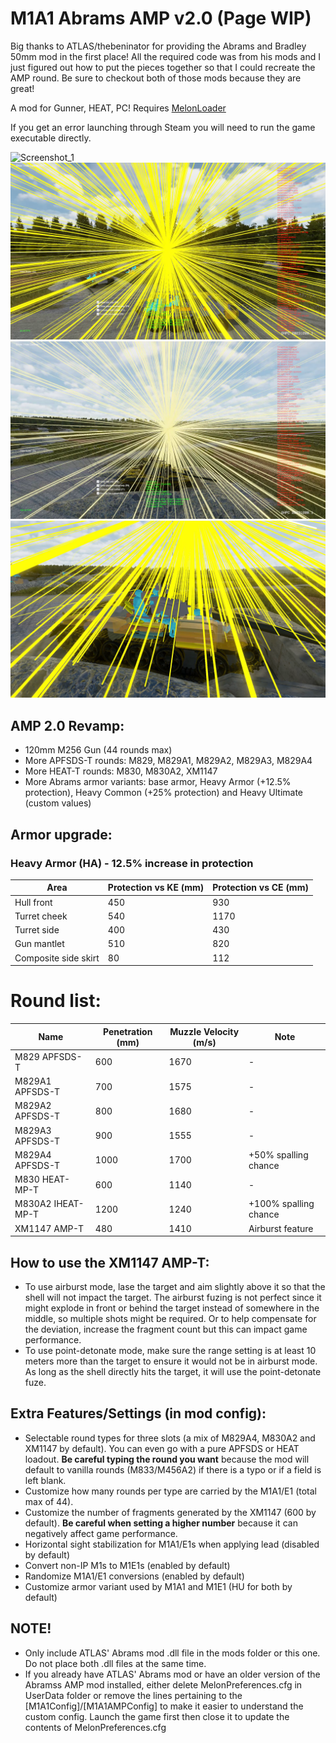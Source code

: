 # M1A1 Abrams AMP v2.0 (Page WIP)
Big thanks to ATLAS/thebeninator for providing the Abrams and Bradley 50mm mod in the first place! All the required code was from his mods and I just figured out how to put the pieces together so that I could recreate the AMP round. Be sure to checkout both of those mods because they are great!

A mod for Gunner, HEAT, PC! Requires [MelonLoader](https://github.com/LavaGang/MelonLoader/)

If you get an error launching through Steam you will need to run the game executable directly.

![Screenshot_1](https://raw.githubusercontent.com/Cyances/M1A1AbramsAMP/master/Images/AMP%20vs%20SPW-60B.png)
![Screenshot_2](https://raw.githubusercontent.com/Cyances/M1A1AbramsAMP/master/Images/AMP%20vs%20SPW-60B%20XRay.png)
![Screenshot_3](https://raw.githubusercontent.com/Cyances/M1A1AbramsAMP/master/Images/AMP%20vs%20T-55A.png)
![Screenshot_4](https://raw.githubusercontent.com/Cyances/M1A1AbramsAMP/master/Images/AMP%20vs%20T-55A%20XRay.png)

## AMP 2.0 Revamp:
<p>
	<ul>
	<li>120mm M256 Gun (44 rounds max) </li>
	<li>More APFSDS-T rounds: M829, M829A1, M829A2, M829A3, M829A4</li>
    	<li>More HEAT-T rounds: M830, M830A2, XM1147</li>
    	<li>More Abrams armor variants: base armor, Heavy Armor (+12.5% protection), Heavy Common (+25% protection) and Heavy Ultimate (custom values)</li>
 	</ul>
</p>

## Armor upgrade:
### Heavy Armor (HA) - 12.5% increase in protection
| Area  | Protection vs KE (mm) | Protection vs CE (mm) 
| ------------- | ------------- | ------------- | 
| Hull front | 450  | 930  |
| Turret cheek | 540 | 1170 | 
| Turret side | 400 | 430 | 
| Gun mantlet | 510 | 820 | 
| Composite side skirt | 80 | 112 | 

# Round list:
| Name  | Penetration (mm) | Muzzle Velocity (m/s) | Note |
| ------------- | ------------- | ------------- | ------------- |
| M829 APFSDS-T | 600  | 1670  | - |
| M829A1 APFSDS-T  | 700 | 1575 | - |
| M829A2 APFSDS-T | 800 | 1680 | - |
| M829A3 APFSDS-T | 900 | 1555 | - |
| M829A4 APFSDS-T | 1000 | 1700 | +50% spalling chance |
| M830 HEAT-MP-T | 600 | 1140 | - |
| M830A2 IHEAT-MP-T | 1200 | 1240 | +100% spalling chance |
| XM1147 AMP-T | 480 | 1410 | Airburst feature |

## How to use the XM1147 AMP-T:
<p>
	<ul> 
		<li>To use airburst mode, lase the target and aim slightly above it so that the shell will not impact the target. The airburst fuzing is not perfect since it might explode in front or behind the target instead of somewhere in the middle, so multiple shots might be required. Or to help compensate for the deviation, increase the fragment count but this can impact game performance.</li>
		<li>To use point-detonate mode, make sure the range setting is at least 10 meters more than the target to ensure it would not be in airburst mode. As long as the shell directly hits the target, it will use the point-detonate fuze.</li>
	</ul>
</p>

## Extra Features/Settings (in mod config):
<p>
	<ul> 
		<li>Selectable round types for three slots (a mix of M829A4, M830A2 and XM1147 by default). You can even go with a pure APFSDS or HEAT loadout. <b>Be careful typing the round you want</b> because the mod will default to vanilla rounds (M833/M456A2) if there is a typo or if a field is left blank.</li>
		<li>Customize how many rounds per type are carried by the M1A1/E1 (total max of 44).</li>
		<li>Customize the number of fragments generated by the XM1147 (600 by default). <b>Be careful when setting a higher number</b> because it can negatively affect game performance.</li>
 		<li>Horizontal sight stabilization for M1A1/E1s when applying lead (disabled by default)</li>
		<li>Convert non-IP M1s to M1E1s (enabled by default)</li>
		<li>Randomize M1A1/E1 conversions (enabled by default) </li>
		<li>Customize armor variant used by M1A1 and M1E1 (HU for both by default) </li>
	</ul>
</p>

## NOTE!
<p>
	<ul> 
		<li>Only include ATLAS' Abrams mod .dll file in the mods folder or this one. Do not place both .dll files at the same time.</li>
		<li>If you already have ATLAS' Abrams mod or have an older version of the Abramss AMP mod installed, either delete MelonPreferences.cfg in UserData folder or remove the lines pertaining to the [M1A1Config]/[M1A1AMPConfig] to make it easier to understand the custom config. Launch the game first then close it to update the contents of MelonPreferences.cfg</li>
	</ul>
</p>
